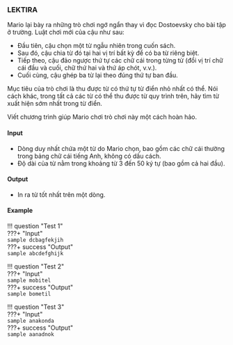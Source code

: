 ### LEKTIRA

Mario lại bày ra những trò chơi ngớ ngẩn thay vì đọc Dostoevsky cho bài tập ở trường. Luật chơi mới của cậu như sau:  

- Đầu tiên, cậu chọn một từ ngẫu nhiên trong cuốn sách.  
- Sau đó, cậu chia từ đó tại hai vị trí bất kỳ để có ba từ riêng biệt.  
- Tiếp theo, cậu đảo ngược thứ tự các chữ cái trong từng từ (đổi vị trí chữ cái đầu và cuối, chữ thứ hai và thứ áp chót, v.v.).  
- Cuối cùng, cậu ghép ba từ lại theo đúng thứ tự ban đầu.  

Mục tiêu của trò chơi là thu được từ có thứ tự từ điển nhỏ nhất có thể. Nói cách khác, trong tất cả các từ có thể thu được từ quy trình trên, hãy tìm từ xuất hiện sớm nhất trong từ điển.  

Viết chương trình giúp Mario chơi trò chơi này một cách hoàn hảo.  

#### Input  
- Dòng duy nhất chứa một từ do Mario chọn, bao gồm các chữ cái thường trong bảng chữ cái tiếng Anh, không có dấu cách.  
- Độ dài của từ nằm trong khoảng từ $3$ đến $50$ ký tự (bao gồm cả hai đầu).  

#### Output  
- In ra từ tốt nhất trên một dòng.  

#### Example  

!!! question "Test 1"  
    ???+ "Input"  
        ```sample
        dcbagfekjih
        ```  
    ???+ success "Output"  
        ```sample
        abcdefghijk
        ```  

!!! question "Test 2"  
    ???+ "Input"  
        ```sample
        mobitel
        ```  
    ???+ success "Output"  
        ```sample
        bometil
        ```  

!!! question "Test 3"  
    ???+ "Input"  
        ```sample
        anakonda
        ```  
    ???+ success "Output"  
        ```sample
        aanadnok
        ```  
